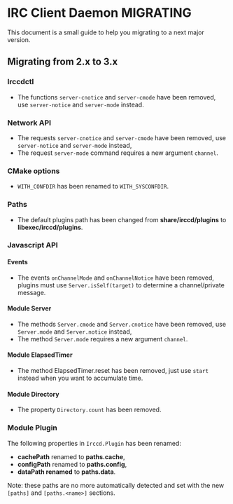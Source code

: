 IRC Client Daemon MIGRATING
===========================

This document is a small guide to help you migrating to a next major version.

Migrating from 2.x to 3.x
-------------------------

### Irccdctl

  - The functions `server-cnotice` and `server-cmode` have been removed, use
    `server-notice` and `server-mode` instead.

### Network API

  - The requests `server-cnotice` and `server-cmode` have been removed, use
    `server-notice` and `server-mode` instead,
  - The request `server-mode` command requires a new argument `channel`.

### CMake options

  - `WITH_CONFDIR` has been renamed to `WITH_SYSCONFDIR`.

### Paths

  - The default plugins path has been changed from **share/irccd/plugins** to
    **libexec/irccd/plugins**.

### Javascript API

#### Events

  - The events `onChannelMode` and `onChannelNotice` have been removed, plugins
    must use `Server.isSelf(target)` to determine a channel/private message.

#### Module Server

  - The methods `Server.cmode` and `Server.cnotice` have been removed, use
    `Server.mode` and `Server.notice` instead,
  - The method `Server.mode` requires a new argument `channel`.

#### Module ElapsedTimer

  - The method ElapsedTimer.reset has been removed, just use `start` instead
    when you want to accumulate time.

#### Module Directory

  - The property `Directory.count` has been removed.

### Module Plugin

The following properties in `Irccd.Plugin` has been renamed:

  - **cachePath** renamed to **paths.cache**,
  - **configPath** renamed to **paths.config**,
  - **dataPath renamed** to **paths.data**.

Note: these paths are no more automatically detected and set with the new
      `[paths]` and `[paths.<name>]` sections.

